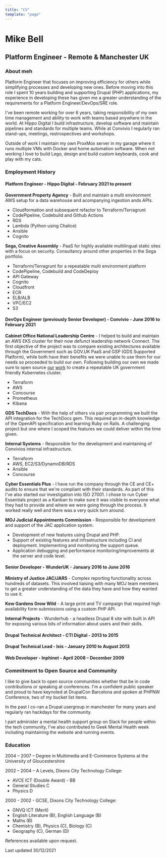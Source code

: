 ```yaml
---
title: "CV"
template: "page"
---
```


# Mike Bell
## Platform Engineer - Remote & Manchester UK

### About meh

Platform Engineer that focuses on improving efficiency for others while simplifying processes and developing new ones. Before moving into this role I spent 10 years building and supporting Drupal (PHP) applications, my experience in developing these has given me a greater understanding of the requirements for a Platform Engineer/DevOps/SRE role.

I've been remote working for over 6 years, taking responsibility of my own time management and ability to work with teams based anywhere in the world. At Hippo Digital I build infrastructure, develop software and maintain pipelines and standards for multiple teams. While at Convivio I regularly ran stand-ups, meetings, restrospectives and workshops.

Outside of work I maintain my own ProxMox server in my garage where it runs multiple VMs with Docker and home automation software. When not working I love to build Lego, design and build custom keyboards, cook and play with my cats.

### Employment History

#### Platform Engineer - Hippo Digital - February 2021 to present

**Government Property Agency** - Built and maintain a multi environment AWS setup for a data warehouse and acompanying ingestion ands APIs.

* Cloudformation and subsequent refactor to Terraform/Terragrunt
* CodePipeline, Codebuild and Github Actions
* RDS
* Lambda (Python using Chalice)
* Ansible
* Cognito

**Sega, Creative Assembly** - PaaS for highly available multilingual static sites with a focus on security. Consultancy around other properties in the Sega portfolio.

* Terraform/Terragrunt for a repeatable multi environment platform
* CodePipeline, Codebuild and CodeDeploy
* API Gateway
* Cognito
* Cloudfront
* ECR
* ELB/ALB
* VPC/EC2
* S3

#### DevOps Engineer (previously Senior Developer) - Convivio - June 2016 to February 2021

**Cabinet Office National Leadership Centre** - I helped to build and maintain an AWS EKS cluster for their now defunct leadership network Connect. The first objective of the project was to compare existing architectures available through the Government such as GOV.UK PaaS and GSP (GDS Supported Platform), while both have their benefits we were unable to use them for our needs so proceeded to build our own. Following building our own we made sure to open source [our](https://github.com/cabinetoffice/national-leadership-centre-terragrunt) [work](https://github.com/cabinetoffice/national-leadership-centre-terraform) to create a repeatable UK government friendly Kubernetes cluster.

* Terraform
* AWS
* Concourse
* Prometheus
* Kibana

**GDS TechDocs** - With the help of others via pair programming we built the API integration for the TechDocs gem. This required an in-depth knowledge of the OpenAPI specification and learning Ruby on Rails. A challenging project but one where I scoped the features we could deliver within the time given.

**Internal Systems** - Responsible for the development and maintaining of Convivios internal infrastructure.

* Terraform
* AWS, EC2/S3/DynamoDB/RDS
* Ansible
* Concourse

**Cyber Essentials Plus** - I have run the company through the CE and CE+ audits to ensure that we're compliant with their standards. As part of this I've also started our investigation into ISO 27001. I chose to run Cyber Essentials project as a Kanban to make sure it was visible to everyone what they had to provide and where we were going through the process. It worked really well and there was a very quick turn around.

**MOJ Judicial Appointments Commission** - Responsible for development and support of the JAC application system.

* Development of new features using Drupal and PHP.
* Support of existing features and infrastructure including CI and deployment. Implementing and monitoring the support queue.
* Application debugging and performance monitoring/improvements at the server and code level.

#### Senior Developer - WunderUK - January 2016 to June 2016

**Ministry of Justice JAC/JARS** - Complex reporting functionality across hundreds of datasets. This involved liaising with many MOJ team members to get a greater understanding of the data they have and how they wanted to use it.

**Kew Gardens Grow Wild** - A large print and TV campaign that required high availability form submissions using a custom PHP API.

**Internal Projects** - Wunderhub - a headless Drupal 8 site with built in API for exposing various bits of information about users and their skills.

#### Drupal Technical Architect - CTI Digital - 2013 to 2015

#### Drupal Technical Lead - Ixis - January 2010 to August 2013

#### Web Developer - Inphinet - April 2008 – December 2009

### Commitment to Open Source and Community

I like to give back to open source communities whether that be in code contributions or speaking at conferences. I'm a confident public speaker and proud to have keynoted at DrupalCon Barcelona and spoken at PHPNW Conference, two of my bucket list items.

In the past I co-ran a Drupal usergroup in manchester for many years and regularly ran hackdays for the community.

I part administer a mental health support group on Slack for people within the tech community, I've also contributed to Geek Mental Health week including maintaining the website and running events.

### Education

2004 – 2007 – Degree in Multimedia and E-Commerce Systems at the University of Gloucestershire

2002 – 2004 – A Levels, Dixons City Technology College:

* AVCE ICT (Double Award) - BB
* General Studies C
* Physics D

2000 - 2002 - GCSE, Dixons City Technology College:

* GNVQ ICT (Merit)
* English Literature (B), English Language (B)
* Maths (B)
* Chemistry (B), Physics (C), Biology (C)
* Geography (C), German (D)

References available upon request.

Last updated 30/12/2021